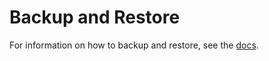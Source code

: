 # Backup and Restore
For information on how to backup and restore, see the 
[docs](../docs/deployment/backup-and-restore.md).